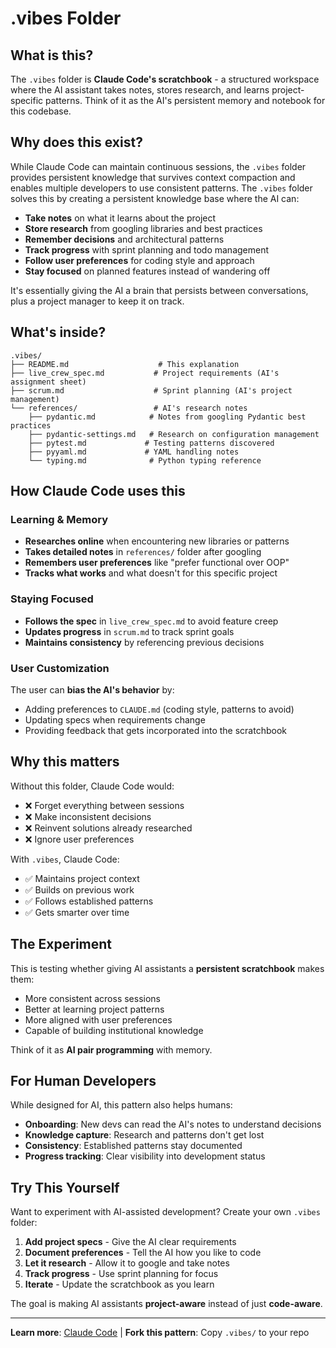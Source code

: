 # .vibes Folder

## What is this?

The `.vibes` folder is **Claude Code's scratchbook** - a structured workspace where the AI assistant takes notes, stores research, and learns project-specific patterns. Think of it as the AI's persistent memory and notebook for this codebase.

## Why does this exist?

While Claude Code can maintain continuous sessions, the `.vibes` folder provides persistent knowledge that survives context compaction and enables multiple developers to use consistent patterns. The `.vibes` folder solves this by creating a persistent knowledge base where the AI can:

- **Take notes** on what it learns about the project
- **Store research** from googling libraries and best practices
- **Remember decisions** and architectural patterns
- **Track progress** with sprint planning and todo management
- **Follow user preferences** for coding style and approach
- **Stay focused** on planned features instead of wandering off

It's essentially giving the AI a brain that persists between conversations, plus a project manager to keep it on track.

## What's inside?

```
.vibes/
├── README.md                    # This explanation
├── live_crew_spec.md           # Project requirements (AI's assignment sheet)
├── scrum.md                    # Sprint planning (AI's project management)
└── references/                 # AI's research notes
    ├── pydantic.md            # Notes from googling Pydantic best practices
    ├── pydantic-settings.md   # Research on configuration management
    ├── pytest.md             # Testing patterns discovered
    ├── pyyaml.md             # YAML handling notes
    └── typing.md              # Python typing reference
```

## How Claude Code uses this

### Learning & Memory
- **Researches online** when encountering new libraries or patterns
- **Takes detailed notes** in `references/` folder after googling
- **Remembers user preferences** like "prefer functional over OOP"
- **Tracks what works** and what doesn't for this specific project

### Staying Focused
- **Follows the spec** in `live_crew_spec.md` to avoid feature creep
- **Updates progress** in `scrum.md` to track sprint goals
- **Maintains consistency** by referencing previous decisions

### User Customization
The user can **bias the AI's behavior** by:
- Adding preferences to `CLAUDE.md` (coding style, patterns to avoid)
- Updating specs when requirements change
- Providing feedback that gets incorporated into the scratchbook

## Why this matters

Without this folder, Claude Code would:
- ❌ Forget everything between sessions
- ❌ Make inconsistent decisions
- ❌ Reinvent solutions already researched
- ❌ Ignore user preferences

With `.vibes`, Claude Code:
- ✅ Maintains project context
- ✅ Builds on previous work
- ✅ Follows established patterns
- ✅ Gets smarter over time

## The Experiment

This is testing whether giving AI assistants a **persistent scratchbook** makes them:
- More consistent across sessions
- Better at learning project patterns
- More aligned with user preferences
- Capable of building institutional knowledge

Think of it as **AI pair programming** with memory.

## For Human Developers

While designed for AI, this pattern also helps humans:
- **Onboarding**: New devs can read the AI's notes to understand decisions
- **Knowledge capture**: Research and patterns don't get lost
- **Consistency**: Established patterns stay documented
- **Progress tracking**: Clear visibility into development status

## Try This Yourself

Want to experiment with AI-assisted development? Create your own `.vibes` folder:

1. **Add project specs** - Give the AI clear requirements
2. **Document preferences** - Tell the AI how you like to code
3. **Let it research** - Allow it to google and take notes
4. **Track progress** - Use sprint planning for focus
5. **Iterate** - Update the scratchbook as you learn

The goal is making AI assistants **project-aware** instead of just **code-aware**.

---

**Learn more**: [Claude Code](https://claude.ai/code) | **Fork this pattern**: Copy `.vibes/` to your repo
